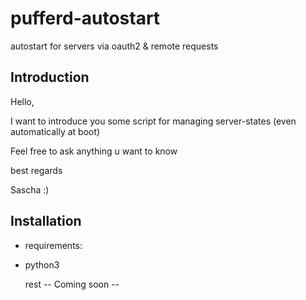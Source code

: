 # pufferd-autostart
autostart for servers via oauth2 & remote requests



## Introduction

Hello,

I want to introduce you some script for managing server-states (even automatically at boot)

Feel free to ask anything u want to know

best regards

Sascha :)

## Installation

 
 - requirements:
  - python3
 
    rest  -- Coming soon --
